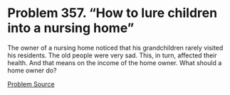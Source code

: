 # Problem 357. “How to lure children into a nursing home”

The owner of a nursing home noticed that his grandchildren rarely visited his residents. The old people were very sad. This, in turn, affected their health. And that means on the income of the home owner. What should a home owner do?

[Problem Source](https://www.trizland.ru/tasks/1335/)